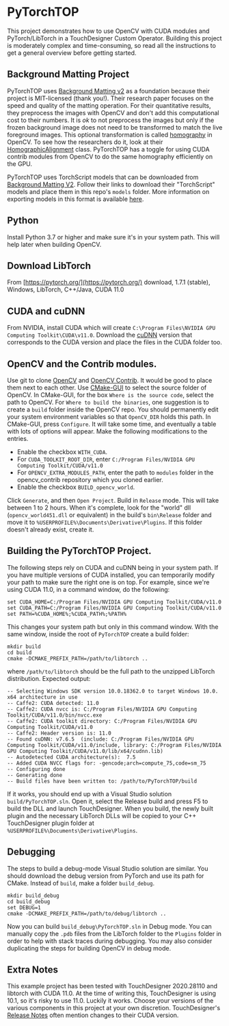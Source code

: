 # PyTorchTOP

This project demonstrates how to use OpenCV with CUDA modules and PyTorch/LibTorch in a TouchDesigner Custom Operator. Building this project is moderately complex and time-consuming, so read all the instructions to get a general overview before getting started.

## Background Matting Project

PyTorchTOP uses [Background Matting v2](https://github.com/PeterL1n/BackgroundMattingV2) as a foundation because their project is MIT-licensed (thank you!). Their research paper focuses on the speed and quality of the matting operation. For their quantitative results, they preprocess the images with OpenCV and don't add this computational cost to their numbers. It is *ok* to not preprocess the images but only if the frozen background image does not need to be transformed to match the live foreground images. This optional transformation is called [homography](https://docs.opencv.org/master/d7/dff/tutorial_feature_homography.html) in OpenCV. To see how the researchers do it, look at their [HomographicAlignment](https://github.com/PeterL1n/BackgroundMattingV2/blob/97e2df124d0fa96eb7f101961a2eb806cdd25049/inference_utils.py#L6) class. PyTorchTOP has a toggle for using CUDA contrib modules from OpenCV to do the same homography efficiently on the GPU.

PyTorchTOP uses TorchScript models that can be downloaded from [Background Matting V2](https://github.com/PeterL1n/BackgroundMattingV2). Follow their links to download their "TorchScript" models and place them in this repo's `models` folder. More information on exporting models in this format is available [here](https://pytorch.org/tutorials/beginner/Intro_to_TorchScript_tutorial.html).

## Python

Install Python 3.7 or higher and make sure it's in your system path. This will help later when building OpenCV.

## Download LibTorch

From [https://pytorch.org/](https://pytorch.org/) download, 1.7.1 (stable), Windows, LibTorch, C++/Java, CUDA 11.0

## CUDA and cuDNN

From NVIDIA, install CUDA which will create `C:\Program Files\NVIDIA GPU Computing Toolkit\CUDA\v11.0`. Download the [cuDNN](https://developer.nvidia.com/cudnn) version that corresponds to the CUDA version and place the files in the CUDA folder too.

## OpenCV and the Contrib modules.

Use git to clone [OpenCV](https://github.com/opencv/opencv) and [OpenCV Contrib](https://github.com/opencv/opencv_contrib). It would be good to place them next to each other. Use [CMake-GUI](https://cmake.org/download/) to select the source folder of OpenCV. In CMake-GUI, for the box `Where is the source code`, select the path to OpenCV. For `Where to build the binaries`, one suggestion is to create a `build` folder inside the OpenCV repo. You should permanently edit your system environment variables so that `OpenCV_DIR` holds this path. In CMake-GUI, press `Configure`. It will take some time, and eventually a table with lots of options will appear. Make the following modifications to the entries.

* Enable the checkbox `WITH_CUDA`.
* For `CUDA_TOOLKIT_ROOT_DIR`, enter `C:/Program Files/NVIDIA GPU Computing Toolkit/CUDA/v11.0`
* For `OPENCV_EXTRA_MODULES_PATH`, enter the path to `modules` folder in the opencv_contrib repository which you cloned earlier.
* Enable the checkbox `BUILD_opencv_world`.

Click `Generate`, and then `Open Project`. Build in `Release` mode. This will take between 1 to 2 hours. When it's complete, look for the "world" dll (`opencv_world451.dll` or equivalent) in the build's `bin\Release` folder and move it to `%USERPROFILE%\Documents\Derivative\Plugins`. If this folder doesn't already exist, create it.

## Building the PyTorchTOP Project.

The following steps rely on CUDA and cuDNN being in your system path. If you have multiple versions of CUDA installed, you can temporarily modify your path to make sure the right one is on top. For example, since we're using CUDA 11.0, in a command window, do the following:

    set CUDA_HOME=C:/Program Files/NVIDIA GPU Computing Toolkit/CUDA/v11.0
    set CUDA_PATH=C:/Program Files/NVIDIA GPU Computing Toolkit/CUDA/v11.0
    set PATH=%CUDA_HOME%;%CUDA_PATH%;%PATH%

This changes your system path but only in this command window. With the same window, inside the root of `PyTorchTOP` create a build folder:

    mkdir build
    cd build
    cmake -DCMAKE_PREFIX_PATH=/path/to/libtorch ..

where `/path/to/libtorch` should be the full path to the unzipped LibTorch distribution. Expected output:

	-- Selecting Windows SDK version 10.0.18362.0 to target Windows 10.0.
	x64 architecture in use
	-- Caffe2: CUDA detected: 11.0
	-- Caffe2: CUDA nvcc is: C:/Program Files/NVIDIA GPU Computing Toolkit/CUDA/v11.0/bin/nvcc.exe
	-- Caffe2: CUDA toolkit directory: C:/Program Files/NVIDIA GPU Computing Toolkit/CUDA/v11.0
	-- Caffe2: Header version is: 11.0
	-- Found cuDNN: v7.6.5  (include: C:/Program Files/NVIDIA GPU Computing Toolkit/CUDA/v11.0/include, library: C:/Program Files/NVIDIA GPU Computing Toolkit/CUDA/v11.0/lib/x64/cudnn.lib)
	-- Autodetected CUDA architecture(s):  7.5
	-- Added CUDA NVCC flags for: -gencode;arch=compute_75,code=sm_75
	-- Configuring done
	-- Generating done
	-- Build files have been written to: /path/to/PyTorchTOP/build

If it works, you should end up with a Visual Studio solution `build/PyTorchTOP.sln`. Open it, select the Release build and press F5 to build the DLL and launch TouchDesigner. When you build, the newly built plugin and the necessary LibTorch DLLs will be copied to your C++ TouchDesigner plugin folder at `%USERPROFILE%\Documents\Derivative\Plugins`.

## Debugging

The steps to build a debug-mode Visual Studio solution are similar. You should download the debug version from PyTorch and use its path for CMake. Instead of `build`, make a folder `build_debug`.

    mkdir build_debug
    cd build_debug
    set DEBUG=1
    cmake -DCMAKE_PREFIX_PATH=/path/to/debug/libtorch ..

 Now you can build `build_debug\PyTorchTOP.sln` in Debug mode. You can manually copy the `.pdb` files from the LibTorch folder to the `Plugins` folder in order to help with stack traces during debugging. You may also consider duplicating the steps for building OpenCV in debug mode.

## Extra Notes

This example project has been tested with TouchDesigner 2020.28110 and libtorch with CUDA 11.0. At the time of writing this, TouchDesigner is using 10.1, so it's risky to use 11.0. Luckily it works. Choose your versions of the various components in this project at your own discretion. TouchDesigner's [Release Notes](https://docs.derivative.ca/Release_Notes) often mention changes to their CUDA version.